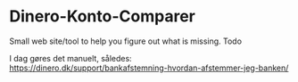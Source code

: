 # Dinero-Konto-Comparer
Small web site/tool to help you figure out what is missing.
Todo

I dag gøres det manuelt, således: https://dinero.dk/support/bankafstemning-hvordan-afstemmer-jeg-banken/
